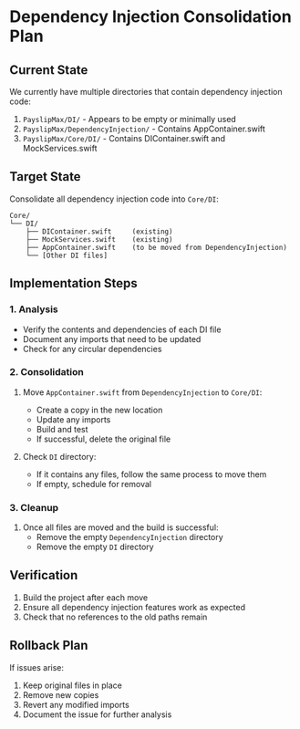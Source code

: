 # Dependency Injection Consolidation Plan

## Current State

We currently have multiple directories that contain dependency injection code:

1. `PayslipMax/DI/` - Appears to be empty or minimally used
2. `PayslipMax/DependencyInjection/` - Contains AppContainer.swift
3. `PayslipMax/Core/DI/` - Contains DIContainer.swift and MockServices.swift

## Target State

Consolidate all dependency injection code into `Core/DI`:

```
Core/
└── DI/
    ├── DIContainer.swift     (existing)
    ├── MockServices.swift    (existing)
    ├── AppContainer.swift    (to be moved from DependencyInjection)
    └── [Other DI files]
```

## Implementation Steps

### 1. Analysis

- Verify the contents and dependencies of each DI file
- Document any imports that need to be updated
- Check for any circular dependencies

### 2. Consolidation

1. Move `AppContainer.swift` from `DependencyInjection` to `Core/DI`:
   - Create a copy in the new location
   - Update any imports
   - Build and test
   - If successful, delete the original file

2. Check `DI` directory:
   - If it contains any files, follow the same process to move them
   - If empty, schedule for removal

### 3. Cleanup

1. Once all files are moved and the build is successful:
   - Remove the empty `DependencyInjection` directory
   - Remove the empty `DI` directory

## Verification

1. Build the project after each move
2. Ensure all dependency injection features work as expected
3. Check that no references to the old paths remain

## Rollback Plan

If issues arise:
1. Keep original files in place
2. Remove new copies
3. Revert any modified imports
4. Document the issue for further analysis 